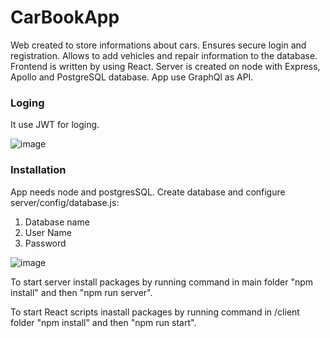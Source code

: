 # CarBookApp

Web created to store informations about cars. Ensures secure login and registration. Allows to add vehicles and repair information to the database. Frontend is written by using React. Server is created on node with Express, Apollo and PostgreSQL database. App use GraphQl as API.

### Loging

It use JWT for loging.

![image](https://user-images.githubusercontent.com/25934445/150801246-4138c583-72de-476d-a358-07da57449def.png)

### Installation

App needs node and postgresSQL. Create database and configure server/config/database.js:
1. Database name
2. User Name
3. Password

![image](https://user-images.githubusercontent.com/25934445/150805945-013f7f24-f439-4972-aab2-f3e790a16eca.png)

To start server install packages by running command in main folder "npm install" and then "npm run server".

To start React scripts inastall packages by running command in /client folder "npm install" and then "npm run start".
